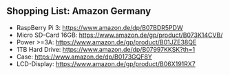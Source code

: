 ## Shopping List: Amazon Germany

* RaspBerry Pi 3: https://www.amazon.de/dp/B07BDR5PDW
* Micro SD-Card 16GB: https://www.amazon.de/gp/product/B073K14CVB/
* Power >=3A: https://www.amazon.de/gp/product/B01JZE38QE
* 1TB Hard Drive: https://www.amazon.de/dp/B07997KKSK?th=1
* Case: https://www.amazon.de/dp/B0173GQF8Y
* LCD-Display: https://www.amazon.de/gp/product/B06X191RX7